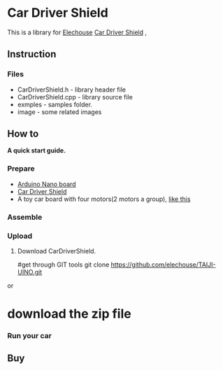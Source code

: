 # Car Driver Shield #

This is a library for [Elechouse](www.elechouse.com) [Car Driver Shield]() , 

## Instruction ##

### Files ###

- CarDriverShield.h - library header file
- CarDriverShield.cpp - library source file
- exmples - samples folder.
- image - some related images

## How to ##

**A quick start guide.**

### Prepare ###

- [Arduino Nano board](http://arduino.cc/en/Main/ArduinoBoardNano)
- [Car Driver Shield](!!!)
- A toy car board with four motors(2 motors a group), [like this](http://www.emartee.com/product/42135/4WD%20Robot%20Raider%20Car%20Kits)

### Assemble ###

### Upload ###
1. Download CarDriverShield.

    #get through GIT tools
    git clone https://github.com/elechouse/TAIJI-UINO.git

or

# download the zip file


### Run your car ###

## Buy ##







